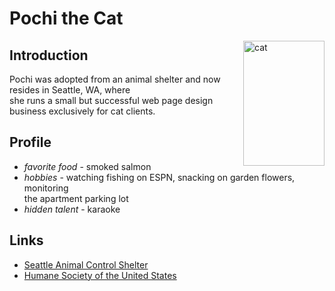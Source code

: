 <!DOCTYPE html>
<html lang="en">
  <head>
    <meta charset="UTF-8"/>
    <title>Cat</title>
  </head>  
  <body>
      <h1>Pochi the Cat</h1>
      <div><img src="e9c7002a38e1938dc558132f2c22e55c.jpg"alt="cat"width="130"height="200"style="float:right"></div>
        <h2>Introduction</h2>
      <p>Pochi was adopted from an animal shelter and now resides in Seattle, WA, where<br />she runs a small
        but successful web page design business exclusively for cat clients.</p>
         <div> <h2>Profile</h2>
        <ul>
            <li><i>favorite food</i> - smoked salmon</li>
            <li><i>hobbies</i> - watching fishing on ESPN, snacking on garden flowers, monitoring<br />
            the apartment parking lot</li>
            <li><i>hidden talent</i> - karaoke</li>
        </ul>
         </div>
        <div><h2>Links</h2>
            <ul>
               <li><a href="https://www.seattle.gov/animal-shelter/animal-control"target="_blank"title="go to Seattle animal control shelter">Seattle Animal Control Shelter</a></li> 
               <li><a href="https://www.humanesociety.org/"target="_blank"title="go to humane society of the united states">Humane Society of the United States </a></li>
            </ul></div>
        
  </body>
</html>
